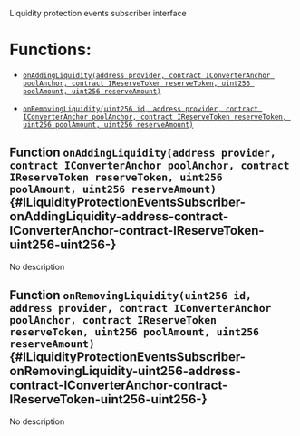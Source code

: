 Liquidity protection events subscriber interface

# Functions:

- [`onAddingLiquidity(address provider, contract IConverterAnchor poolAnchor, contract IReserveToken reserveToken, uint256 poolAmount, uint256 reserveAmount)`](#ILiquidityProtectionEventsSubscriber-onAddingLiquidity-address-contract-IConverterAnchor-contract-IReserveToken-uint256-uint256-)

- [`onRemovingLiquidity(uint256 id, address provider, contract IConverterAnchor poolAnchor, contract IReserveToken reserveToken, uint256 poolAmount, uint256 reserveAmount)`](#ILiquidityProtectionEventsSubscriber-onRemovingLiquidity-uint256-address-contract-IConverterAnchor-contract-IReserveToken-uint256-uint256-)

## Function `onAddingLiquidity(address provider, contract IConverterAnchor poolAnchor, contract IReserveToken reserveToken, uint256 poolAmount, uint256 reserveAmount)` {#ILiquidityProtectionEventsSubscriber-onAddingLiquidity-address-contract-IConverterAnchor-contract-IReserveToken-uint256-uint256-}

No description

## Function `onRemovingLiquidity(uint256 id, address provider, contract IConverterAnchor poolAnchor, contract IReserveToken reserveToken, uint256 poolAmount, uint256 reserveAmount)` {#ILiquidityProtectionEventsSubscriber-onRemovingLiquidity-uint256-address-contract-IConverterAnchor-contract-IReserveToken-uint256-uint256-}

No description
